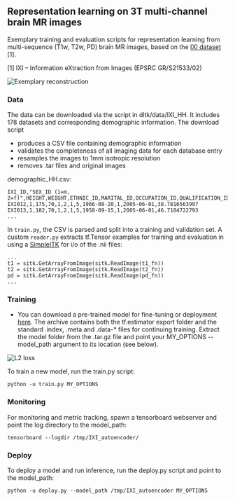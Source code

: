 ## Representation learning on 3T multi-channel brain MR images
Exemplary training and evaluation scripts for representation learning from multi-sequence (T1w, T2w, PD) brain MR images, based on the [IXI dataset](http://brain-development.org/ixi-dataset/) [1]. 

[1] IXI – Information eXtraction from Images (EPSRC GR/S21533/02)

![Exemplary reconstruction](recon.png)

### Data
The data can be downloaded via the script in dltk/data/IXI_HH. It includes 178 datasets and corresponding demographic information. The download script
 - produces a CSV file containing demographic information
 - validates the completeness of all imaging data for each database entry
 - resamples the images to 1mm isotropic resolution
 - removes .tar files and original images

demographic_HH.csv:
```
IXI_ID,"SEX_ID (1=m, 2=f)",HEIGHT,WEIGHT,ETHNIC_ID,MARITAL_ID,OCCUPATION_ID,QUALIFICATION_ID,DOB,DATE_AVAILABLE,STUDY_DATE,AGE
IXI012,1,175,70,1,2,1,5,1966-08-20,1,2005-06-01,38.7816563997
IXI013,1,182,70,1,2,1,5,1958-09-15,1,2005-06-01,46.7104722793
...
```

In `train.py`, the CSV is parsed and split into a training and validation set. A custom `reader.py` extracts tf.Tensor examples for training and evaluation in using a [SimpleITK](http://www.simpleitk.org/) for  i/o of the .nii files:

```
...
t1 = sitk.GetArrayFromImage(sitk.ReadImage(t1_fn))
t2 = sitk.GetArrayFromImage(sitk.ReadImage(t2_fn))
pd = sitk.GetArrayFromImage(sitk.ReadImage(pd_fn))
...
```

### Training
- You can download a pre-trained model for fine-tuning or deployment [here](http://www.doc.ic.ac.uk/~mrajchl/dltk_models/examples/applications/IXI_HH_representation_learning_cae.tar.gz). The archive contains both the tf.estimator export folder and the standard .index, .meta and .data-* files for continuing training. Extract the model folder from the .tar.gz file and point your MY_OPTIONS --model_path argument to its location (see below). 

![L2 loss](loss.png)

To train a new model, run the train.py script:

  ```
  python -u train.py MY_OPTIONS
  ```

### Monitoring

For monitoring and metric tracking, spawn a tensorboard webserver and point the log directory to the model_path:

  ```
  tensorboard --logdir /tmp/IXI_autoencoder/
  ```
  
### Deploy

To deploy a model and run inference, run the deploy.py script and point to the model_path:

  ```
  python -u deploy.py --model_path /tmp/IXI_autoencoder MY_OPTIONS
  ```
